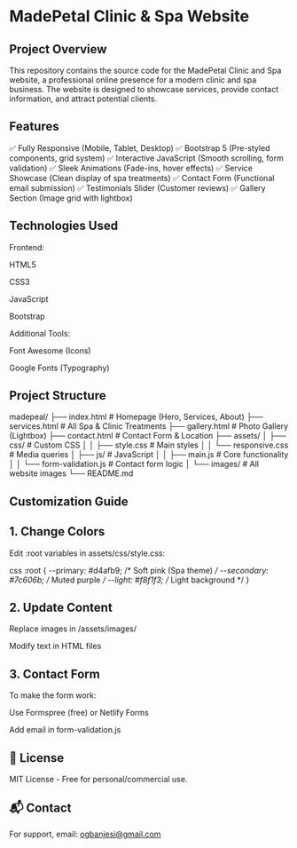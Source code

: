 # MadePetal Clinic & Spa Website

## Project Overview
This repository contains the source code for the MadePetal Clinic and Spa website, a professional online presence for a modern clinic and spa business. The website is designed to showcase services, provide contact information, and attract potential clients.

## Features
✅ Fully Responsive (Mobile, Tablet, Desktop)
✅ Bootstrap 5 (Pre-styled components, grid system)
✅ Interactive JavaScript (Smooth scrolling, form validation)
✅ Sleek Animations (Fade-ins, hover effects)
✅ Service Showcase (Clean display of spa treatments)
✅ Contact Form (Functional email submission)
✅ Testimonials Slider (Customer reviews)
✅ Gallery Section (Image grid with lightbox)

## Technologies Used
Frontend:

HTML5

CSS3

JavaScript

Bootstrap

Additional Tools:

Font Awesome (Icons)

Google Fonts (Typography)

## Project Structure
madepeal/
├── index.html               # Homepage (Hero, Services, About)
├── services.html            # All Spa & Clinic Treatments
├── gallery.html             # Photo Gallery (Lightbox)
├── contact.html             # Contact Form & Location
├── assets/
│   ├── css/                 # Custom CSS
│   │   ├── style.css        # Main styles
│   │   └── responsive.css   # Media queries
│   ├── js/                  # JavaScript
│   │   ├── main.js          # Core functionality
│   │   └── form-validation.js # Contact form logic
│   └── images/              # All website images
└── README.md


## Customization Guide
##  1. Change Colors
Edit :root variables in assets/css/style.css:

css
:root {
  --primary: #d4afb9;       /* Soft pink (Spa theme) */
  --secondary: #7c606b;     /* Muted purple */
  --light: #f8f1f3;         /* Light background */
}

## 2. Update Content
Replace images in /assets/images/

Modify text in HTML files

##  3. Contact Form
To make the form work:

Use Formspree (free) or Netlify Forms

Add email in form-validation.js

## 📜 License
MIT License - Free for personal/commercial use.

## 📬 Contact
For support, email: ogbanjesi@gmail.com